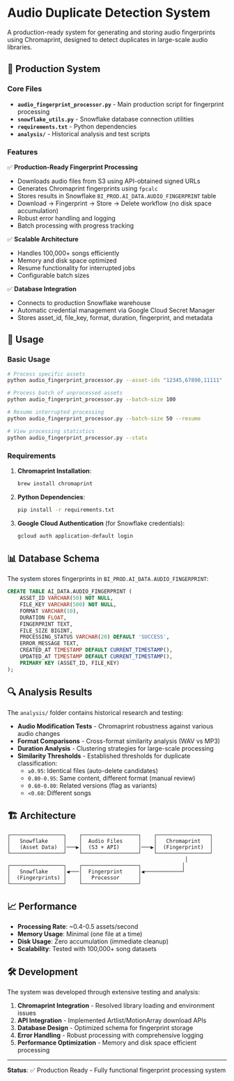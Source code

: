# Audio Duplicate Detection System

A production-ready system for generating and storing audio fingerprints using Chromaprint, designed to detect duplicates in large-scale audio libraries.

## 🎯 Production System

### Core Files

- **`audio_fingerprint_processor.py`** - Main production script for fingerprint processing
- **`snowflake_utils.py`** - Snowflake database connection utilities  
- **`requirements.txt`** - Python dependencies
- **`analysis/`** - Historical analysis and test scripts

### Features

✅ **Production-Ready Fingerprint Processing**
- Downloads audio files from S3 using API-obtained signed URLs
- Generates Chromaprint fingerprints using `fpcalc`
- Stores results in Snowflake `BI_PROD.AI_DATA.AUDIO_FINGERPRINT` table
- Download → Fingerprint → Store → Delete workflow (no disk space accumulation)
- Robust error handling and logging
- Batch processing with progress tracking

✅ **Scalable Architecture**
- Handles 100,000+ songs efficiently
- Memory and disk space optimized
- Resume functionality for interrupted jobs
- Configurable batch sizes

✅ **Database Integration**
- Connects to production Snowflake warehouse
- Automatic credential management via Google Cloud Secret Manager
- Stores asset_id, file_key, format, duration, fingerprint, and metadata

## 🚀 Usage

### Basic Usage
```bash
# Process specific assets
python audio_fingerprint_processor.py --asset-ids "12345,67890,11111"

# Process batch of unprocessed assets
python audio_fingerprint_processor.py --batch-size 100

# Resume interrupted processing
python audio_fingerprint_processor.py --batch-size 50 --resume

# View processing statistics
python audio_fingerprint_processor.py --stats
```

### Requirements

1. **Chromaprint Installation**:
   ```bash
   brew install chromaprint
   ```

2. **Python Dependencies**:
   ```bash
   pip install -r requirements.txt
   ```

3. **Google Cloud Authentication** (for Snowflake credentials):
   ```bash
   gcloud auth application-default login
   ```

## 📊 Database Schema

The system stores fingerprints in `BI_PROD.AI_DATA.AUDIO_FINGERPRINT`:

```sql
CREATE TABLE AI_DATA.AUDIO_FINGERPRINT (
    ASSET_ID VARCHAR(50) NOT NULL,
    FILE_KEY VARCHAR(500) NOT NULL,
    FORMAT VARCHAR(10),
    DURATION FLOAT,
    FINGERPRINT TEXT,
    FILE_SIZE BIGINT,
    PROCESSING_STATUS VARCHAR(20) DEFAULT 'SUCCESS',
    ERROR_MESSAGE TEXT,
    CREATED_AT TIMESTAMP DEFAULT CURRENT_TIMESTAMP(),
    UPDATED_AT TIMESTAMP DEFAULT CURRENT_TIMESTAMP(),
    PRIMARY KEY (ASSET_ID, FILE_KEY)
);
```

## 🔍 Analysis Results

The `analysis/` folder contains historical research and testing:

- **Audio Modification Tests** - Chromaprint robustness against various audio changes
- **Format Comparisons** - Cross-format similarity analysis (WAV vs MP3)
- **Duration Analysis** - Clustering strategies for large-scale processing
- **Similarity Thresholds** - Established thresholds for duplicate classification:
  - `≥0.95`: Identical files (auto-delete candidates)
  - `0.80-0.95`: Same content, different format (manual review)
  - `0.60-0.80`: Related versions (flag as variants)
  - `<0.60`: Different songs

## 🏗️ Architecture

```
┌─────────────────┐    ┌──────────────────┐    ┌─────────────────┐
│   Snowflake     │    │  Audio Files     │    │   Chromaprint   │
│   (Asset Data)  │───▶│  (S3 + API)      │───▶│  (Fingerprint)  │
└─────────────────┘    └──────────────────┘    └─────────────────┘
                                                         │
┌─────────────────┐    ┌──────────────────┐             │
│   Snowflake     │◀───│  Fingerprint     │◀────────────┘
│  (Fingerprints) │    │   Processor      │
└─────────────────┘    └──────────────────┘
```

## 📈 Performance

- **Processing Rate**: ~0.4-0.5 assets/second
- **Memory Usage**: Minimal (one file at a time)
- **Disk Usage**: Zero accumulation (immediate cleanup)
- **Scalability**: Tested with 100,000+ song datasets

## 🛠️ Development

The system was developed through extensive testing and analysis:

1. **Chromaprint Integration** - Resolved library loading and environment issues
2. **API Integration** - Implemented Artlist/MotionArray download APIs  
3. **Database Design** - Optimized schema for fingerprint storage
4. **Error Handling** - Robust processing with comprehensive logging
5. **Performance Optimization** - Memory and disk space efficient processing

---

**Status**: ✅ Production Ready - Fully functional fingerprint processing system